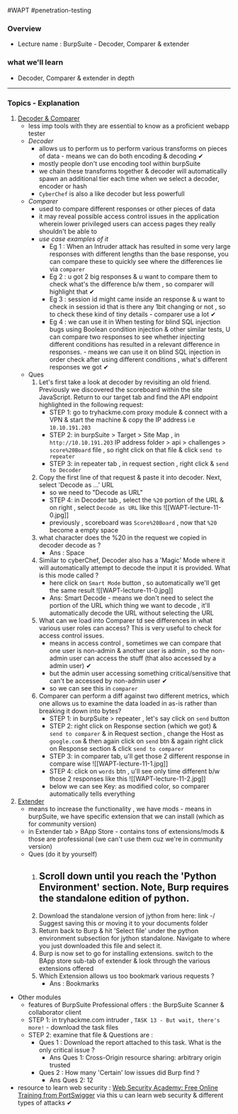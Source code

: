 #WAPT #penetration-testing

### Overview
- Lecture name : BurpSuite - Decoder, Comparer & extender

### what we'll learn
- Decoder, Comparer & extender in depth

---

### Topics - Explanation

1) <u>Decoder & Comparer</u>
	- less imp tools with they are essential to know as a proficient webapp tester
	- *Decoder*
		- allows us to perform us to perform various transforms on pieces of data - means we can do both encoding & decoding ✔
		- mostly people don't use encoding tool within burpSuite
		- we chain these transforms together & decoder will automatically spawn an additional tier each time when we select a decoder, encoder or hash
		- `CyberChef` is also a like decoder but less powerfull
	- *Comparer*
		- used to compare different responses or other pieces of data
		- it may reveal possible access control issues in the application wherein lower privileged users can access pages they really shouldn't be able to
		- *use case examples of it*
			- Eg 1 : When an Intruder attack has resulted in some very large responses with different lengths than the base response, you can compare these to quickly see where the differences lie via `comparer`
			- Eg 2 : u got 2 big responses & u want to compare them to check what's the difference b/w them , so comparer will highlight that ✔
			- Eg 3 : session id might came inside an response & u want to check in session id that is there any 1bit changing or not , so to check these kind of tiny details - comparer use a lot ✔
			- Eg 4 : we can use it in When testing for blind SQL injection bugs using Boolean condition injection & other similar tests, U can compare two responses to see whether injecting different conditions has resulted in a relevant difference in responses. - means we can use it on blind SQL injection in order check after using different conditions , what's different responses we got ✔
	- Ques
		1) Let's first take a look at decoder by revisiting an old friend. Previously we discovered the scoreboard within the site JavaScript. Return to our target tab and find the API endpoint highlighted in the following request: 
			- STEP 1: go to tryhackme.com proxy module & connect with a VPN & start the machine & copy the IP address i.e `10.10.191.203`
			- STEP 2: in burpSuite > Target > Site Map , in `http://10.10.191.203` IP address folder > api > challenges > `score%20Board` file , so right click on that file & click `send to repeater`
			- STEP 3: in repeater tab , in request section , right click & `send to Decoder`
		2) Copy the first line of that request & paste it into decoder. Next, select 'Decode as ...' URL
			- so we need to "Decode as URL"
			- STEP 4: in Decoder tab , select the `%20` portion of the URL & on right , select `Decode as URL` like this ![[WAPT-lecture-11-0.jpg]]
			- previously , scoreboard was `Score%20Board` , now that `%20` become a empty space
		3) what character does the %20 in the request we copied in decoder decode as ? 
			- Ans : Space
		4) Similar to cyberChef, Decoder also has a 'Magic' Mode where it will automatically attempt to decode the input it is provided. What is this mode called ?
			- here click on `Smart Mode` button , so automatically we'll get the same result ![[WAPT-lecture-11-0.jpg]]
			- Ans: Smart Decode - means we don't need to select the portion of the URL which thing we want to decode , it'll automatically decode the URL without selecting the URL
		5) What can we load into Comparer td see differences in what various user roles can access? This is very useful to check for access control issues. 
			- means in access control , sometimes we can compare that one user is non-admin & another user is admin , so the non-admin user can access the stuff (that also accessed by a admin user) ✔
			- but the admin user accessing something critical/sensitive that can't be accessed by non-admin user ✔
			- so we can see this in `comparer`  
		6) Comparer can perform a diff against two different metrics, which one allows us to examine the data loaded in as-is rather than breaking it down into bytes? 
			- STEP 1: in burpSuite > repeater , let's say click on `send` button
			- STEP 2: right click on Response section (which we got) & `send to comparer` & in Request section , change the Host as `google.com` & then again click on `send` btn & again right click on Response section & click `send to comparer`
			- STEP 3: in comparer tab, u'll get those 2 different response in compare wise ![[WAPT-lecture-11-1.jpg]]
			- STEP 4: click on `words` btn , u'll see only time different b/w those 2 responses like this ![[WAPT-lecture-11-2.jpg]]
			- below we can see Key: as modified color, so comparer automatically tells everything 
2) <u>Extender</u>
	- means to increase the functionality , we have mods - means in burpSuite, we have specific extension that we can install (which as for community version)
	- in Extender tab > BApp Store - contains tons of extensions/mods & those are professional (we can't use them cuz we're in community version)
	- Ques (do it by yourself)
		1) Scroll down until you reach the 'Python Environment' section. Note, Burp requires the standalone edition of python. 
			- 
		2) Download the standalone version of jython from here: link -/ Suggest saving this or moving it to your documents folder
		3) Return back to Burp & hit 'Select file' under the python environment subsection for jython standalone. Navigate to where you just downloaded this file and select it.
		4) Burp is now set to go for installing extensions. switch to the BApp store sub-tab of extender & look through the various extensions offered
		5) Which Extension allows us too bookmark various requests ?
			- Ans : Bookmarks

- Other modules
	- features of BurpSuite Professional offers : the BurpSuite Scanner & collaborator client
	- STEP 1: in tryhackme.com intruder , `TASK 13 - But wait, there's more!` - download the task files
	- STEP 2: examine that file & Questions are : 
		- Ques 1 : Download the report attached to this task. What is the only critical issue ?
			- Ans Ques 1: Cross-Origin resource sharing: arbitrary origin trusted
		- Ques 2 : How many 'Certain' low issues did Burp find ?
			- Ans Ques 2: 12
- resource to learn web security : [Web Security Academy: Free Online Training from PortSwigger](https://portswigger.net/web-security) via this u can learn web security & different types of attacks ✔



